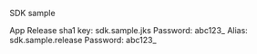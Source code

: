SDK sample


App Release sha1 key:
sdk.sample.jks
Password: abc123_
Alias: sdk.sample.release
Password: abc123_

